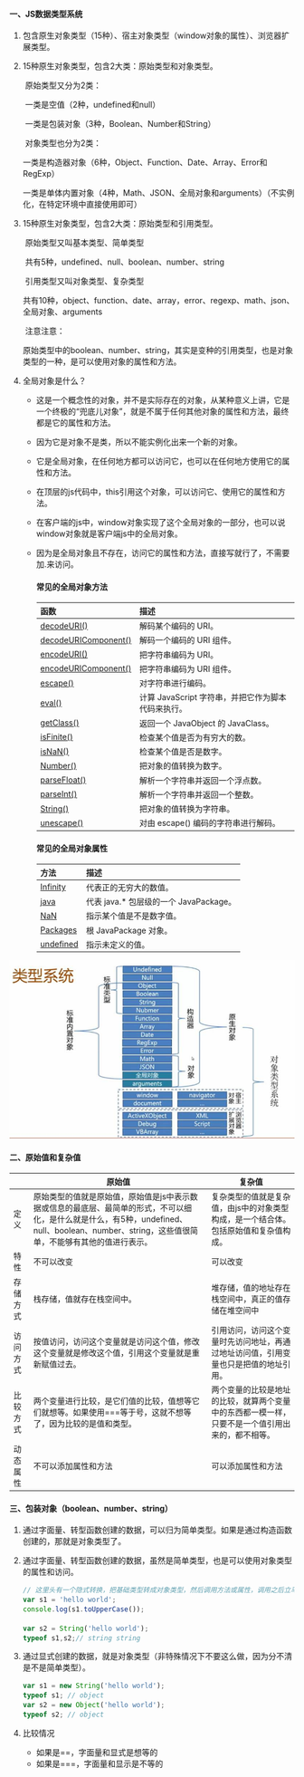 #### 一、JS数据类型系统

1. 包含原生对象类型（15种）、宿主对象类型（window对象的属性）、浏览器扩展类型。

2. 15种原生对象类型，包含2大类：原始类型和对象类型。

   ​	原始类型又分为2类：

   ​			一类是空值（2种，undefined和null）

   ​			一类是包装对象（3种，Boolean、Number和String）

   ​	对象类型也分为2类：

   ​			一类是构造器对象（6种，Object、Function、Date、Array、Error和RegExp）

   ​			一类是单体内置对象（4种，Math、JSON、全局对象和arguments）（不实例化，在特定环境中直接使用即可）

3. 15种原生对象类型，包含2大类：原始类型和引用类型。

   ​	原始类型又叫基本类型、简单类型

   ​		 共有5种，undefined、null、boolean、number、string

   ​    引用类型又叫对象类型、复杂类型

   ​		共有10种，object、function、date、array，error、regexp、math、json、全局对象、arguments

   ​    注意注意：

   ​		原始类型中的boolean、number、string，其实是变种的引用类型，也是对象类型的一种，是可以使用对象的属性和方法。

4. 全局对象是什么？

   - 这是一个概念性的对象，并不是实际存在的对象，从某种意义上讲，它是一个终极的“兜底儿对象”，就是不属于任何其他对象的属性和方法，最终都是它的属性和方法。

   - 因为它是对象不是类，所以不能实例化出来一个新的对象。

   - 它是全局对象，在任何地方都可以访问它，也可以在任何地方使用它的属性和方法。

   - 在顶层的js代码中，this引用这个对象，可以访问它、使用它的属性和方法。

   - 在客户端的js中，window对象实现了这个全局对象的一部分，也可以说window对象就是客户端js中的全局对象。

   - 因为是全局对象且不存在，访问它的属性和方法，直接写就行了，不需要加.来访问。

     #### 常见的全局对象方法

     | 函数                                                         | 描述                                               |
     | :----------------------------------------------------------- | :------------------------------------------------- |
     | [decodeURI()](https://www.w3school.com.cn/jsref/jsref_decodeURI.asp) | 解码某个编码的 URI。                               |
     | [decodeURIComponent()](https://www.w3school.com.cn/jsref/jsref_decodeURIComponent.asp) | 解码一个编码的 URI 组件。                          |
     | [encodeURI()](https://www.w3school.com.cn/jsref/jsref_encodeuri.asp) | 把字符串编码为 URI。                               |
     | [encodeURIComponent()](https://www.w3school.com.cn/jsref/jsref_encodeURIComponent.asp) | 把字符串编码为 URI 组件。                          |
     | [escape()](https://www.w3school.com.cn/jsref/jsref_escape.asp) | 对字符串进行编码。                                 |
     | [eval()](https://www.w3school.com.cn/jsref/jsref_eval.asp)   | 计算 JavaScript 字符串，并把它作为脚本代码来执行。 |
     | [getClass()](https://www.w3school.com.cn/jsref/jsref_getClass.asp) | 返回一个 JavaObject 的 JavaClass。                 |
     | [isFinite()](https://www.w3school.com.cn/jsref/jsref_isFinite.asp) | 检查某个值是否为有穷大的数。                       |
     | [isNaN()](https://www.w3school.com.cn/jsref/jsref_isNaN.asp) | 检查某个值是否是数字。                             |
     | [Number()](https://www.w3school.com.cn/jsref/jsref_number.asp) | 把对象的值转换为数字。                             |
     | [parseFloat()](https://www.w3school.com.cn/jsref/jsref_parseFloat.asp) | 解析一个字符串并返回一个浮点数。                   |
     | [parseInt()](https://www.w3school.com.cn/jsref/jsref_parseInt.asp) | 解析一个字符串并返回一个整数。                     |
     | [String()](https://www.w3school.com.cn/jsref/jsref_string.asp) | 把对象的值转换为字符串。                           |
     | [unescape()](https://www.w3school.com.cn/jsref/jsref_unescape.asp) | 对由 escape() 编码的字符串进行解码。               |

     #### 常见的全局对象属性

     | 方法                                                         | 描述                                   |
     | :----------------------------------------------------------- | :------------------------------------- |
     | [Infinity](https://www.w3school.com.cn/jsref/jsref_infinity.asp) | 代表正的无穷大的数值。                 |
     | [java](https://www.w3school.com.cn/jsref/jsref_java.asp)     | 代表 java.* 包层级的一个 JavaPackage。 |
     | [NaN](https://www.w3school.com.cn/jsref/jsref_nan.asp)       | 指示某个值是不是数字值。               |
     | [Packages](https://www.w3school.com.cn/jsref/jsref_Packages.asp) | 根 JavaPackage 对象。                  |
     | [undefined](https://www.w3school.com.cn/jsref/jsref_undefined.asp) | 指示未定义的值。                       |

![JS_ECMA_grammer_typesOverview](images/02-数据类型-基础/JS_ECMA_grammer_typesOverview.jpg)

#### 二、原始值和复杂值

|          | 原始值                                                       | 复杂值                                                       |
| -------- | ------------------------------------------------------------ | ------------------------------------------------------------ |
| 定义     | 原始类型的值就是原始值，原始值是js中表示数据或信息的最底层、最简单的形式，不可以细化，是什么就是什么，有5种，undefined、null、boolean、number、string，这些值很简单，不能够有其他的值进行表示。 | 复杂类型的值就是复杂值，由js中的对象类型构成，是一个结合体。包括原始值和复杂值构成。 |
| 特性     | 不可以改变                                                   | 可以改变                                                     |
| 存储方式 | 栈存储，值就存在栈空间中。                                   | 堆存储，值的地址存在栈空间中，真正的值存储在堆空间中         |
| 访问方式 | 按值访问，访问这个变量就是访问这个值，修改这个变量就是修改这个值，引用这个变量就是重新赋值过去。 | 引用访问，访问这个变量时先访问地址，再通过地址访问值，引用变量也只是把值的地址引用。 |
| 比较方式 | 两个变量进行比较，是它们值的比较，值想等它们就想等。如果使用===等于号，这就不想等了，因为比较的是值和类型。 | 两个变量的比较是地址的比较，就算两个变量中的东西都一模一样，只要不是一个值引用出来的，都不相等。 |
| 动态属性 | 不可以添加属性和方法                                         | 可以添加属性和方法                                           |

#### 三、包装对象（boolean、number、string）

1. 通过字面量、转型函数创建的数据，可以归为简单类型。如果是通过构造函数创建的，那就是对象类型了。

2. 通过字面量、转型函数创建的数据，虽然是简单类型，也是可以使用对象类型的属性和访问。

   ```javascript
   // 这里头有一个隐式转换，把基础类型转成对象类型，然后调用方法或属性，调用之后立马销毁
   var s1 = 'hello world';
   console.log(s1.toUpperCase());
   
   var s2 = String('hello world');
   typeof s1,s2;// string string
   ```

3. 通过显式创建的数据，就是对象类型（非特殊情况下不要这么做，因为分不清是不是简单类型）。

   ```javascript
   var s1 = new String('hello world');
   typeof s1; // object
   var s2 = new Object('hello world');
   typeof s2; // object
   ```

4. 比较情况

   - 如果是==，字面量和显式是想等的
   - 如果是===，字面量和显示是不等的



















